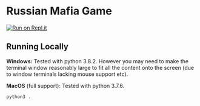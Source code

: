 # Russian Mafia Game

[![Run on Repl.it](https://repl.it/badge/github/anthonyrota/russian-mafia-game)](https://repl.it/github/anthonyrota/russian-mafia-game)

## Running Locally

**Windows:** Tested with python 3.8.2. However you may need to make the terminal window reasonably large to fit all the content onto the screen (due to window terminals lacking mouse support etc).

**MacOS** (full support): Tested with python 3.7.6.

```bash
python3 .
```

